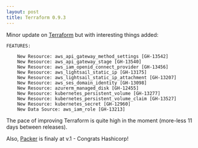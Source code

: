 ```yaml
---
layout: post
title: Terraform 0.9.3
---
```


Minor update on [Terraform](https://www.terraform.io/) but with interesting things added:

```
FEATURES:

    New Resource: aws_api_gateway_method_settings [GH-13542]
    New Resource: aws_api_gateway_stage [GH-13540]
    New Resource: aws_iam_openid_connect_provider [GH-13456]
    New Resource: aws_lightsail_static_ip [GH-13175]
    New Resource: aws_lightsail_static_ip_attachment [GH-13207]
    New Resource: aws_ses_domain_identity [GH-13098]
    New Resource: azurerm_managed_disk [GH-12455]
    New Resource: kubernetes_persistent_volume [GH-13277]
    New Resource: kubernetes_persistent_volume_claim [GH-13527]
    New Resource: kubernetes_secret [GH-12960]
    New Data Source: aws_iam_role [GH-13213]
```

The pace of improving Terraform is quite high in the moment (more-less 11 days between releases).

Also, [Packer](https://www.packer.io/) is finaly at v.1 - Congrats Hashicorp!
